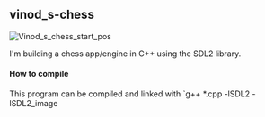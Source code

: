 ## vinod_s-chess

![Vinod_s_chess_start_pos](https://user-images.githubusercontent.com/25525969/169702504-f16411e7-7742-439a-a8f1-39dbd83b0720.png)





I'm building a chess app/engine in C++ using the SDL2 library.



#### How to compile

This program  can be compiled and linked with `g++ *.cpp -lSDL2 -lSDL2_image





